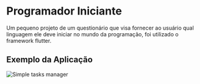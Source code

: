 # Programador Iniciante
Um pequeno projeto de um questionário que visa fornecer ao usuário qual linguagem ele deve iniciar no mundo da programação, foi utilizado o framework flutter.

## Exemplo da Aplicação
<img src="https://i.imgur.com/MeUiA3M.gif" alt="Simple tasks manager" data-canonical-src="https://i.imgur.com/MeUiA3M.gif" style="max-width:100%;">
